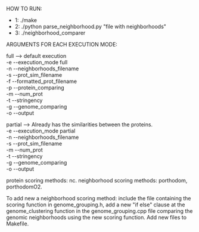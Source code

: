 HOW TO RUN:  

- 1: ./make  
- 2: ./python parse_neighborhood.py "file with neighborhoods"  
- 3: ./neighborhood_comparer <full or partial> <args according to chosen mode>  


ARGUMENTS FOR EACH EXECUTION MODE:  

full --> default execution  
    -e --execution_mode full  
    -n --neighborhoods_filename  
    -s --prot_sim_filename  
    -f --formatted_prot_filename  
    -p --protein_comparing  
    -m --num_prot  
    -t --stringency  
    -g --genome_comparing  
    -o --output  

partial --> Already has the similarities between the proteins.  
    -e --execution_mode partial  
    -n --neighborhoods_filename  
    -s --prot_sim_filename  
    -m --num_prot  
    -t --stringency  
    -g --genome_comparing  
    -o --output  

protein scoring methods: nc.
neighborhood scoring methods: porthodom, porthodomO2.

To add new a neighborhood scoring method: include the file containing the scoring function in genome_grouping.h,
add a new "if else" clause at the genome_clustering function in the genome_grouping.cpp file comparing the genomic neighborhoods using the new scoring function. Add new files to Makefile.
